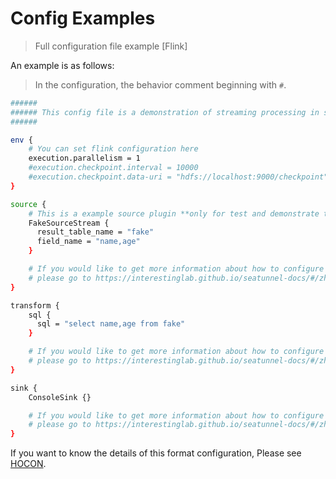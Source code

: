 # Config Examples

> Full configuration file example [Flink]

An example is as follows:

> In the configuration, the behavior comment beginning with `#`.

```bash
######
###### This config file is a demonstration of streaming processing in seatunnel config
######

env {
    # You can set flink configuration here
    execution.parallelism = 1
    #execution.checkpoint.interval = 10000
    #execution.checkpoint.data-uri = "hdfs://localhost:9000/checkpoint"
}

source {
    # This is a example source plugin **only for test and demonstrate the feature source plugin**
    FakeSourceStream {
      result_table_name = "fake"
      field_name = "name,age"
    }

    # If you would like to get more information about how to configure seatunnel and see full list of source plugins,
    # please go to https://interestinglab.github.io/seatunnel-docs/#/zh-cn/configuration/base
}

transform {
    sql {
      sql = "select name,age from fake"
    }

    # If you would like to get more information about how to configure seatunnel and see full list of transform plugins,
    # please go to https://interestinglab.github.io/seatunnel-docs/#/zh-cn/configuration/base
}

sink {
    ConsoleSink {}

    # If you would like to get more information about how to configure seatunnel and see full list of sink plugins,
    # please go to https://interestinglab.github.io/seatunnel-docs/#/zh-cn/configuration/base
}
```

If you want to know the details of this format configuration, Please see [HOCON](https://github.com/lightbend/config/blob/main/HOCON.md).
